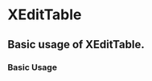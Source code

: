 # XEditTable

## Basic usage of XEditTable.

### Basic Usage

<preview path="../../examples-en/editTable/basic.vue" class="vp-raw" :source="false" />
